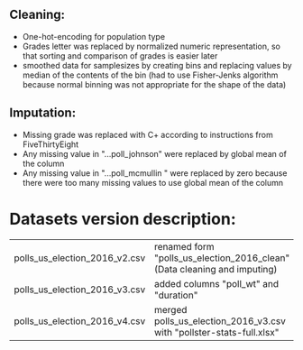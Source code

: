 ## Cleaning:
- One-hot-encoding for population type
- Grades letter was replaced by normalized numeric representation, so that sorting and comparison of grades is easier later
- smoothed data for samplesizes by creating bins and replacing values by median of the contents of the bin (had to use Fisher-Jenks algorithm because normal binning was not appropriate for the shape of the data)
## Imputation:
- Missing grade was replaced with C+ according to instructions from FiveThirtyEight
- Any missing value in "...poll_johnson" were replaced by global mean of the column
- Any missing value in "...poll_mcmullin " were replaced by zero because there were too many missing values to use global mean of the column

# Datasets version description:
|   |   |   |
|---|---|---|
| polls_us_election_2016_v2.csv | renamed form "polls_us_election_2016_clean" (Data cleaning and imputing)  | @EvaGostiuk |
| polls_us_election_2016_v3.csv | added columns "poll_wt" and "duration" | @alliselwah |
| polls_us_election_2016_v4.csv | merged polls_us_election_2016_v3.csv with "pollster-stats-full.xlsx" | @EvaGostiuk |
